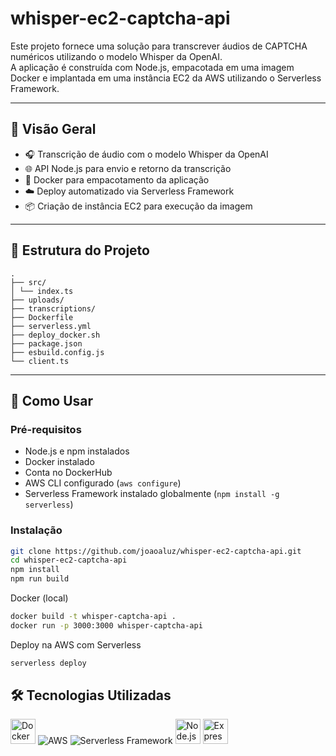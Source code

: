 # whisper-ec2-captcha-api

Este projeto fornece uma solução para transcrever áudios de CAPTCHA numéricos utilizando o modelo Whisper da OpenAI.  
A aplicação é construída com Node.js, empacotada em uma imagem Docker e implantada em uma instância EC2 da AWS utilizando o Serverless Framework.

---

## 🧩 Visão Geral

- 🎧 Transcrição de áudio com o modelo Whisper da OpenAI
- 🌐 API Node.js para envio e retorno da transcrição
- 🐳 Docker para empacotamento da aplicação
- ☁️ Deploy automatizado via Serverless Framework
- 📦 Criação de instância EC2 para execução da imagem

---

## 📁 Estrutura do Projeto

```shell
.
├── src/
│ └── index.ts
├── uploads/
├── transcriptions/
├── Dockerfile
├── serverless.yml
├── deploy_docker.sh
├── package.json
├── esbuild.config.js
└── client.ts
```


---

## 🚀 Como Usar

### Pré-requisitos

- Node.js e npm instalados
- Docker instalado
- Conta no DockerHub
- AWS CLI configurado (`aws configure`)
- Serverless Framework instalado globalmente (`npm install -g serverless`)

### Instalação

```bash
git clone https://github.com/joaoaluz/whisper-ec2-captcha-api.git
cd whisper-ec2-captcha-api
npm install
npm run build
```

Docker (local)

```bash
docker build -t whisper-captcha-api .
docker run -p 3000:3000 whisper-captcha-api
```

Deploy na AWS com Serverless

```bash
serverless deploy
```

## 🛠️ Tecnologias Utilizadas

<p align="left"> 
    <img src="https://cdn.jsdelivr.net/gh/devicons/devicon/icons/docker/docker-original.svg" alt="Docker" width="40" height="40"/> 
    <img src="https://img.shields.io/badge/AWS-232F3E?style=for-the-badge&logo=amazonaws&logoColor=white" alt="AWS"/> 
    <img src="https://img.shields.io/badge/Serverless-FaaS-red?style=for-the-badge&logo=serverless" alt="Serverless Framework"/> 
    <img src="https://cdn.jsdelivr.net/gh/devicons/devicon/icons/nodejs/nodejs-original.svg" alt="Node.js" width="40" height="40"/> 
    <img src="https://cdn.jsdelivr.net/gh/devicons/devicon/icons/express/express-original.svg" alt="Express" width="40" height="40"/> 
</p>